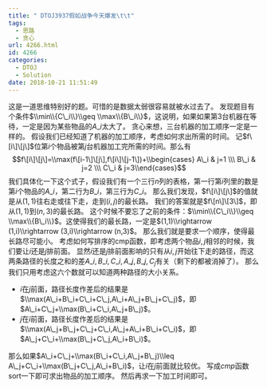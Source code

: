 ```yaml
---
title: " DTOJ3937假如战争今天爆发\t\t"
tags:
  - 思路
  - 贪心
url: 4266.html
id: 4266
categories:
  - DTOJ
  - Solution
date: 2018-10-21 11:51:49
---
```


这是一道思维特别好的题。可惜的是数据太弱很容易就被水过去了。 发现题目有个条件$\\min\\{C\_i\\}\\geq \\max\\{B\_i\\}$，这说明，如果如果第$3$台机器在等待，一定是因为某些物品的$A\_i$太大了。 贪心来想，三台机器的加工顺序一定是一样的。 假设我们已经知道了机器的加工顺序，考虑如何求出所需的时间。 记$f\[i\]\[j\]$位第$i$个物品被第$j$台机器加工完所需的时间。那么有 $$f\[i\]\[j\]=\\max(f\[i-1\]\[j\],f\[i\]\[j-1\])+\\begin{cases} A\_i & j=1 \\\ B\_i & j=2 \\\ C\_i & j=3\\end{cases}$$ 我们具体化一下这个式子，假设我们有一个三行$n$列的表格，第一行第$i$列里的数是第$i$个物品的$A\_i$，第二行为$B\_i$，第三行为$C\_i$。 那么我们发现，$f\[i\]\[j\]$的值就是从$(1,1)$往右走或往下走，走到$(i,j)$的最长路。 我们的答案就是$f\[n\]\[3\]$，即从$(1,1)$到$(n,3)$的最长路。 这个时候不要忘了之前的条件：$\\min\\{C\_i\\}\\geq \\max\\{B\_i\\}$。这使得我们的最长路，一定是$(1,1)\\rightarrow (1,i)\\rightarrow (3,i)\\rightarrow (n,3)$。 那么我们就是要求一个顺序，使得最长路尽可能小。 考虑如何写排序的cmp函数，即考虑两个物品$i,j$相邻的时候，我们要让$i$还是$j$排前面。 显然$i$还是$j$排前面影响的只有从$i,j$开始往下走的路径，而这两条路径的长度之和的差$A\_i,B\_i,C\_i,A\_j,B\_j,C_j$有关（剩下的都被消掉了）。 那么我们只用考虑这六个数就可以知道两种路径的大小关系。

*   $i$在$j$前面，路径长度作差后的结果是$\\max(A\_i+B\_i+C\_i+C\_j,A\_i+A\_j+B\_j+C\_j)$，即$A\_i+C\_j+\\max(B\_i+C\_i,A\_j+B\_j)$。
*   $j$在$i$前面，路径长度作差后的结果是$\\max(A\_j+B\_j+C\_j+C\_i,A\_j+A\_i+B\_i+C\_i)$，即$A\_j+C\_i+\\max(B\_j+C\_j,A\_i+B\_i)$。

那么如果$A\_i+C\_j+\\max(B\_i+C\_i,A\_j+B\_j)\\leq A\_j+C\_i+\\max(B\_j+C\_j,A\_i+B\_i)$，让$i$在$j$前面就比较优。 写成$cmp$函数sort一下即可求出物品的加工顺序。 然后再求一下加工时间即可。